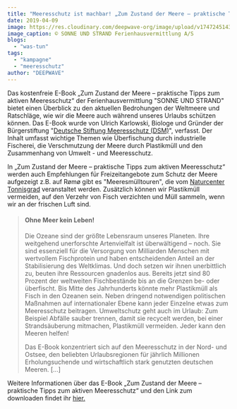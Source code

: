 ```yaml
---
title: "Meeresschutz ist machbar! „Zum Zustand der Meere – praktische Tipps zum aktiven Meeresschutz“"
date: 2019-04-09
image: https://res.cloudinary.com/deepwave-org/image/upload/v1747245143/deepwave.org/Cover-Mockup_SonneundStrand-195x300.png)](https://www.deepwave.org/meeresschutz-ist-machbar-zum-zustand-der-meere-praktische-tipps-zum-aktiven-meeresschutz/cover-mockup_sonneundstrand/
image_caption: © SONNE UND STRAND Ferienhausvermittlung A/S
blogs: 
  - "was-tun"
tags: 
  - "kampagne"
  - "meeresschutz"
author: "DEEPWAVE"
---
```


Das kostenfreie E-Book „Zum Zustand der Meere – praktische Tipps zum aktiven Meeresschutz“ der Ferienhausvermittlung "SONNE UND STRAND" bietet einen Überblick zu den aktuellen Bedrohungen der Weltmeere und Ratschläge, wie wir die Meere auch während unseres Urlaubs schützen können. Das E-Book wurde von Ulrich Karlowski, Biologe und Gründer der Bürgerstiftung "[Deutsche Stiftung Meeresschutz (DSM)](https://www.stiftung-meeresschutz.org/)", verfasst. Der Inhalt umfasst wichtige Themen wie Überfischung durch industrielle Fischerei, die Verschmutzung der Meere durch Plastikmüll und den Zusammenhang von Umwelt - und Meeresschutz.

In „Zum Zustand der Meere – praktische Tipps zum aktiven Meeresschutz“ werden auch Empfehlungen für Freizeitangebote zum Schutz der Meere aufgezeigt z.B. auf Rømø gibt es "Meeresmülltouren", die vom [Naturcenter Tonnisgrad](http://www.tonnisgaard.dk/de) veranstaltet werden. Zusätzlich können wir Plastikmüll vermeiden, auf den Verzehr von Fisch verzichten und Müll sammeln, wenn wir an der frischen Luft sind.

> #### Ohne Meer kein Leben!
> 
> Die Ozeane sind der größte Lebensraum unseres Planeten. Ihre weitgehend unerforschte Artenvielfalt ist überwältigend – noch. Sie sind essenziell für die Versorgung von Milliarden Menschen mit wertvollem Fischprotein und haben entscheidenden Anteil an der Stabilisierung des Weltklimas. Und doch setzen wir ihnen unerbittlich zu, beuten ihre Ressourcen gnadenlos aus. Bereits jetzt sind 80 Prozent der weltweiten Fischbestände bis an die Grenzen be- oder überfischt. Bis Mitte des Jahrhunderts könnte mehr Plastikmüll als Fisch in den Ozeanen sein. Neben dringend notwendigen politischen Maßnahmen auf internationaler Ebene kann jeder Einzelne etwas zum Meeresschutz beitragen. Umweltschutz geht auch im Urlaub: Zum Beispiel Abfälle sauber trennen, damit sie recycelt werden, bei einer Strandsäuberung mitmachen, Plastikmüll vermeiden. Jeder kann den Meeren helfen!
> 
> Das E-Book konzentriert sich auf den Meeresschutz in der Nord- und Ostsee, den beliebten Urlaubsregionen für jährlich Millionen Erholungsuchende und wirtschaftlich stark genutzten deutschen Meeren. \[...\]

Weitere Informationen über das E-Book „Zum Zustand der Meere – praktische Tipps zum aktiven Meeresschutz“ und den Link zum downloaden findet ihr [hier.](https://www.sonneundstrand.de/meeresschutz/)
